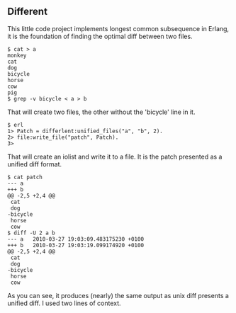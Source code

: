 Different
---------

This little code project implements longest common subsequence in Erlang, it
is the foundation of finding the optimal diff between two files.

    $ cat > a
    monkey
    cat
    dog
    bicycle
    horse
    cow
    pig
    $ grep -v bicycle < a > b

That will create two files, the other without the 'bicycle' line in it.

    $ erl
    1> Patch = differlent:unified_files("a", "b", 2).
    2> file:write_file("patch", Patch).
    3>

That will create an iolist and write it to a file. It is the patch presented as a unified diff format.

    $ cat patch
    --- a
    +++ b
    @@ -2,5 +2,4 @@
     cat
     dog
    -bicycle
     horse
     cow
    $ diff -U 2 a b
    --- a   2010-03-27 19:03:09.483175230 +0100
    +++ b   2010-03-27 19:03:19.099174920 +0100
    @@ -2,5 +2,4 @@
     cat
     dog
    -bicycle
     horse
     cow

As you can see, it produces (nearly) the same output as unix diff presents a unified diff. I used two lines of context.


